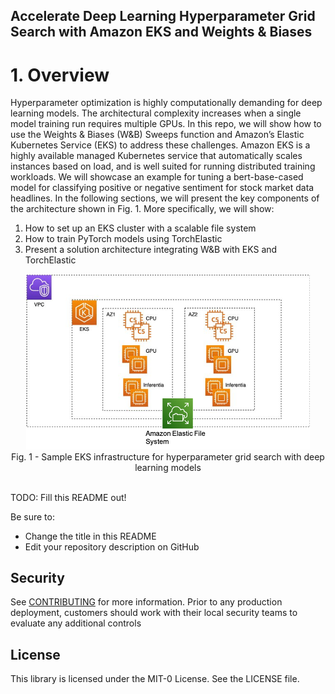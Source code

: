 ## Accelerate Deep Learning Hyperparameter Grid Search with Amazon EKS and Weights & Biases

# 1. Overview
Hyperparameter optimization is highly computationally demanding for deep learning models. The architectural complexity increases when a single model training run requires multiple GPUs. In this repo, we will show how to use the Weights & Biases (W&B) Sweeps function and Amazon’s Elastic Kubernetes Service (EKS) to address these challenges. Amazon EKS is a highly available managed Kubernetes service that automatically scales instances based on load, and is well suited for running distributed training workloads. We will showcase an example for tuning a bert-base-cased model for classifying positive or negative sentiment for stock market data headlines. In the following sections, we will present the key components of the architecture shown in Fig. 1. More specifically, we will show:

1. How to set up an EKS cluster with a scalable file system
2. How to train PyTorch models using TorchElastic
3. Present a solution architecture integrating W&B with EKS and TorchElastic

<div align="center">
<img src="./Architecture.png" width="90%">
<br/>
Fig. 1 - Sample EKS infrastructure for hyperparameter grid search with deep learning models
</div>
<br/>



TODO: Fill this README out!

Be sure to:

* Change the title in this README
* Edit your repository description on GitHub

## Security

See [CONTRIBUTING](CONTRIBUTING.md#security-issue-notifications) for more information. Prior to any production deployment, customers should work with their local security teams to evaluate any additional controls



## License

This library is licensed under the MIT-0 License. See the LICENSE file.

